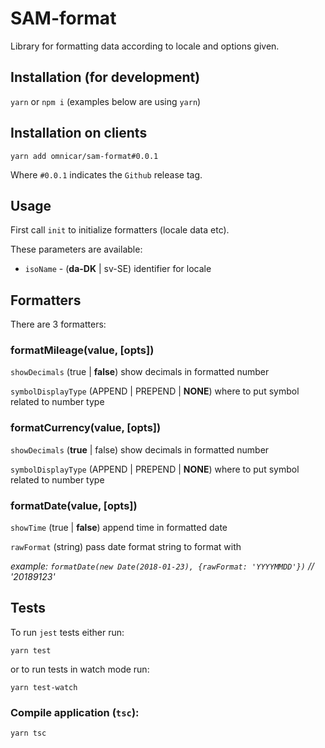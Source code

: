 # SAM-format
Library for formatting data according to locale and options given.

## Installation (for development)

`yarn` or `npm i` (examples below are using `yarn`)

## Installation on clients

`yarn add omnicar/sam-format#0.0.1`

Where `#0.0.1` indicates the `Github` release tag.

## Usage

First call `init` to initialize formatters (locale data etc).

These parameters are available:

* `isoName` - (**da-DK** | sv-SE) identifier for locale

## Formatters

There are 3 formatters:

### formatMileage(value, [opts])

`showDecimals` (true | **false**) show decimals in formatted number

`symbolDisplayType` (APPEND | PREPEND | **NONE**) where to put symbol related to number type

### formatCurrency(value, [opts])

`showDecimals` (**true** | false) show decimals in formatted number

`symbolDisplayType` (APPEND | PREPEND | **NONE**) where to put symbol related to number type

### formatDate(value, [opts])

`showTime` (true | **false**) append time in formatted date

`rawFormat` (string) pass date format string to format with

_example: `formatDate(new Date(2018-01-23), {rawFormat: 'YYYYMMDD'})` // '20189123'_

## Tests

To run `jest` tests either run:

`yarn test`

or to run tests in watch mode run:

`yarn test-watch`

### Compile application (`tsc`):

`yarn tsc`
